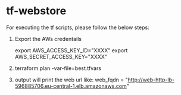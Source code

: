 # tf-webstore

For executing the tf scripts, please follow the below steps:

1. Export the AWs credentails

    export AWS_ACCESS_KEY_ID="XXXX"
    export AWS_SECRET_ACCESS_KEY="XXXX"

2. terraform  plan -var-file=best.tfvars

3. output will print the web url like:
    web_fqdn = "http://web-http-lb-596885706.eu-central-1.elb.amazonaws.com"
